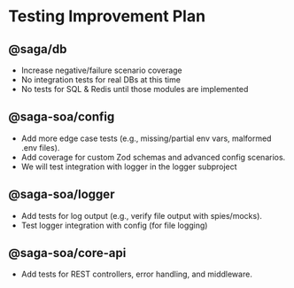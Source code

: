 # Testing Improvement Plan

## @saga/db

- Increase negative/failure scenario coverage
- No integration tests for real DBs at this time
- No tests for SQL & Redis until those modules are implemented

## @saga-soa/config

- Add more edge case tests (e.g., missing/partial env vars, malformed .env files).
- Add coverage for custom Zod schemas and advanced config scenarios.
- We will test integration with logger in the logger subproject

## @saga-soa/logger

- Add tests for log output (e.g., verify file output with spies/mocks).
- Test logger integration with config (for file logging)

## @saga-soa/core-api

- Add tests for REST controllers, error handling, and middleware.
